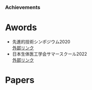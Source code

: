 ### Achievements
# Awords
* 先進的技術シンポジウム2020  
[外部リンク](https://www.kousen.tut.ac.jp/research/project/past_report/r02_report)
* 日本生体医工学会サマースクール2022  
[外部リンク](https://sites.google.com/view/bh2022jsmbeorg/)
# Papers
